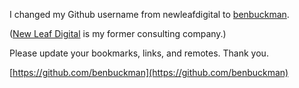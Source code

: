 I changed my Github username from newleafdigital to [benbuckman](https://github.com/benbuckman).

([New Leaf Digital](http://newleafdigital.com) is my former consulting company.)

Please update your bookmarks, links, and remotes. Thank you.

[https://github.com/benbuckman](https://github.com/benbuckman)
 
